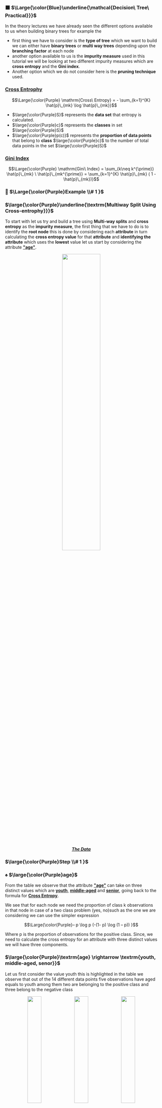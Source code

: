 ### ⬛ $\Large{\color{Blue}\underline{\mathcal{Decision\ Tree\ Practical}}}$
In the theory lectures we have already seen the different options available to us when building binary trees for example the 
* first thing we have to consider is the **type of tree** which we want to build we can either have **binary trees** or **multi way trees** depending upon the **branching factor** at each node
* another option available to us is the **impurity measure** used in this tutorial we will be looking at two different impurity measures which are **cross entropy** and the **Gini index**.
* Another option which we do not consider here is the **pruning technique** used.

### <ins>Cross Entrophy</ins>

$$\Large{\color{Purple} \mathrm{Cross\ Entropy} = - \sum_{k=1}^{K} \hat{p}\_{mk} \log \hat{p}\_{mk}}$$


* $\large{\color{Purple}S}$ represents the **data set** that entropy is calculated.
* $\large{\color{Purple}c}$ represents the **classes** in set $\large{\color{Purple}S}$
* $\large{\color{Purple}p(c)}$ represents the **proportion of data points** that belong to **class** $\large{\color{Purple}c}$ to the number of total data points in the set $\large{\color{Purple}S}$

### <ins>Gini Index</ins>

$$\Large{\color{Purple} \mathrm{Gini\ Index} = \sum_{k\neq k^{\prime}} \hat{p}\_{mk} \ \hat{p}\_{mk^{\prime}} = \sum_{k=1}^{K}  \hat{p}\_{mk} ( 1 - \hat{p}\_{mk})}$$

### 🔲 $\Large{\color{Purple}Example \\# 1 }$
###  $\large{\color{Purple}\underline{\textrm{Multiway Split Using Cross-entrophy}}}$
To start with let us try and build a tree using **Multi-way splits** and **cross entropy** as the **impurity measure**, the first thing that we have to do is to identify the **root node** this is done by considering each **attribute** in turn calculating the **cross entropy value** for that **attribute** and **identifying the attribute** which uses the **lowest** value let us start by considering the attribute <ins><b>"age"</b></ins>. 


<p align="center">
  <img src="https://github.com/iAmKankan/MachineLearning_With_Python/assets/12748752/fd303e94-8b44-4234-8a8b-8671c23e648e" width=50%/>
  <br>
  <ins><b><i>The Data</i></b></ins>
</p>

### $\large{\color{Purple}Step \\# 1 }$
### ♠️ $\large{\color{Purple}age}$

From the table we observe that the attribute <ins><b>"age"</b></ins> can take on three distinct values which are <ins><b>youth</b></ins>, <ins><b>middle-aged</b></ins> and <ins><b>senior</b></ins>, going back to the formula for <ins><b>Cross Entropy</b></ins>. 

We see that for each node we need the proportion of class k observations in that node in case of a two class problem (yes, no)such as the one we are considering we can use the simpler expression 

$$\Large{\color{Purple}– p \log p (-(1- p) \log (1 – p)) }$$

Where p is the proportion of observations for the positive class. Since, we need to calculate the cross entropy for an attribute with three distinct values we will have three components.

### $\large{\color{Purple}\textrm{age} \rightarrow \textrm{youth, middle-aged, senor}}$
Let us first consider the value youth this is highlighted in the table we observe that out of the 14 different data points five observations have aged equals to youth among them two are belonging to the positive class and three belong to the negative class
   
<p align="center">
  <img src="https://github.com/iAmKankan/MachineLearning_With_Python/assets/12748752/bacc1bd7-4759-4614-a639-9999e54f1dd1" width=30%/>
  <img src="https://github.com/iAmKankan/MachineLearning_With_Python/assets/12748752/ec7a1b36-6da7-4e72-b443-259b6bb776b2" width=30%/>
  <img src="https://github.com/iAmKankan/MachineLearning_With_Python/assets/12748752/d7f7ea6a-f90c-4d6c-b29d-f2e66fe839bc" width=30%/>
</p>

Using this information we have  $\large{\color{Purple}-(2 / 5) * log (2 / 5)}$ that is the proportion of observation belonging to the positive class and  $\large{\color{Purple}- (3 / 5) * (log 3 / 5)}$ for the negative class this expression is multiplied by the ratio 5 :14 which indicates which is a weight on the which is a normalizing factor since five out of the14 data points had aged equals to youth continuing with this manner we take up the next value that is age equals two middle-aged and observe that among the 14 there are 4 points where age equal to middle-aged and for all of them buys computer equals two years that is they all belong to the positive class.

This gives us the second component as you can see we do not necessarily need to calculate this but we have put it there just for your reference the final component comes when we consider age is equals to senior again there are 5 points with age is equals to senior of them we observe that three belong to the positive class and to belong 2 the negative class putting it all together we get a value of cross entropy. that all logarithms used here are using the base 2.

$$\Large{\color{Purple}\begin{matrix}\underline{Cross-Entrophy_{age}(D)}&:& (\dfrac{5}{14})(- \dfrac{2}{5} \log_2 \dfrac{2}{5} - \dfrac{3}{5} \log_2 \dfrac{3}{5}) \\
& &+(\dfrac{4}{14})(- \dfrac{4}{4} \log_2 \dfrac{4}{4} - \dfrac{0}{4} \log_2 \dfrac{0}{4})\\
& &+(\dfrac{5}{14})(-\dfrac{3}{5} \log_2 \dfrac{3}{5} - \dfrac{2}{5} \log_2 \dfrac{2}{5})\\
& &=0.6935
\end{matrix}}$$

### ♠️ $\large{\color{Purple}income}$
We now consider the attribute income and find the cross entropy width next we find the cross entropy for the attribute student and a cross and trouble for the credit rating note that here we have only two components because both of these are binary valued.


$$\Large{\color{Purple}\begin{matrix}\underline{Cross-Entrophy_{income}(D)} &:& (\dfrac{4}{14})(- \dfrac{3}{4} \log_2 \dfrac{3}{4} - \dfrac{1}{4} \log_2 \dfrac{1}{4}) \\
& &+(\dfrac{6}{14})(- \dfrac{4}{6} \log_2 \dfrac{4}{6} - \dfrac{2}{6} \log_2 \dfrac{2}{6})\\
& &+(\dfrac{4}{14})(-\dfrac{2}{4} \log_2 \dfrac{2}{4} - \dfrac{2}{4} \log_2 \dfrac{2}{4})\\
& &=0.9111
\end{matrix}}$$

### ♠️ $\large{\color{Purple}student}$

$$\Large{\color{Purple}\begin{matrix}\underline{Cross-Entrophy_{student}(D)} &:& (\dfrac{7}{14})(- \dfrac{3}{7} \log_2 \dfrac{3}{7} - \dfrac{4}{7} \log_2 \dfrac{4}{7}) \\
& &+(\dfrac{7}{14})(-\dfrac{6}{7} \log_2 \dfrac{6}{7} - \dfrac{1}{7} \log_2 \dfrac{1}{7})\\
& &=0.7885
\end{matrix}}$$

### ♠️ $\large{\color{Purple}credit-rating}$

$$\Large{\color{Purple}\begin{matrix}\underline{Cross-Entrophy_{credit-rating}(D)} &:& (\dfrac{8}{14})(- \dfrac{6}{8} \log_2 \dfrac{6}{8} - \dfrac{2}{8} \log_2 \dfrac{2}{8}) \\
& &+(\dfrac{6}{14})(-\dfrac{3}{6} \log_2 \dfrac{3}{6} - \dfrac{3}{6} \log_2 \dfrac{3}{6})\\
& &=0.8922
\end{matrix}}$$

### The final Cross-entrophy results for each features:
Finally we compare each of the cross entropy values and in this case observed that the attribute age gives the lowest cross entropy value and hence is the optimal attribute to use as the **root** of the our decision tree.

$$\Large{\color{Purple}
\begin{matrix*}[l] 
Cross-Entrophy_{age}(D) = 0.6935 \\
Cross-Entrophy_{income}(D) = 0.9111 \\
Cross-Entrophy_{student}(D) = 0.7885 \\
Cross-Entrophy_{credit-rating}(D) = 0.8922\\
\end{matrix*}}$$



### 🔲 $\large{\color{Purple}\underline{\textrm{Drawing the Tree}}}$
Thus we obtain the partial decision tree with age as the root attribute and three branches corresponding to the three distinct values that the attribute age can take note that the middle-aged that is the branch where a age equals two middle-aged has been labeled with yes indicating that this is a leaf node where any observation following along this branch will be labeled yes this is because if we go back to the table we observe that when age equals to middle-aged buys computer equals to yes.

<p align="center">
  <img src="https://github.com/iAmKankan/MachineLearning_With_Python/assets/12748752/1ee906f0-62d8-4483-85a7-d2d4f4e29472" width=50%/>
</p>

Thus along this branch of the tree there is no need to further grow the tree since from the training data given to us we can directly conclude that if we observe age to be middle-aged then we can label the class and the observation as positive that is the person will buy a computer. Now we have created this partial decision tree so how do we proceed? Essentially it is a recursive process we started at the root node we were able to find the root node to be the attribute age. Now along each of the remaining branches where we have not found the note to be a leaf node we have to repeat the same process. So let us first look at the branch is equals to youth we have already considered the attribute age, so there are three attributes left to us using a process similar to what we have just seen we try to identify the best attribute to use at this position.

